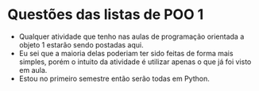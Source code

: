 # Questões das listas de POO 1
- Qualquer atividade que tenho nas aulas de programação orientada a objeto 1 estarão sendo postadas aqui.
- Eu sei que a maioria delas poderiam ter sido feitas de forma mais simples, porém o intuito da atividade é utilizar apenas o que já foi visto em aula.
- Estou no primeiro semestre então serão todas em Python.
